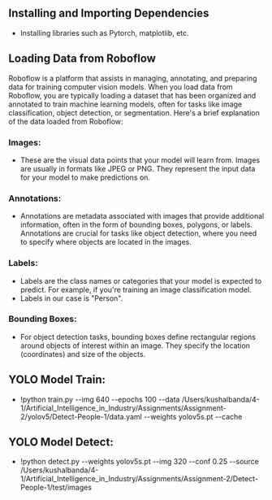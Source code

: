 ## Installing and Importing Dependencies
* Installing libraries such as Pytorch, matplotlib, etc.

## Loading Data from Roboflow
Roboflow is a platform that assists in managing, annotating, and preparing data for training computer vision models. When you load data from Roboflow, you are typically loading a dataset that has been organized and annotated to train machine learning models, often for tasks like image classification, object detection, or segmentation.
Here's a brief explanation of the data loaded from Roboflow:

### Images:
* These are the visual data points that your model will learn from. Images are usually in formats like JPEG or PNG. They represent the input data for your model to make predictions on.
### Annotations:
* Annotations are metadata associated with images that provide additional information, often in the form of bounding boxes, polygons, or labels. Annotations are crucial for tasks like object detection, where you need to specify where objects are located in the images.
### Labels:
* Labels are the class names or categories that your model is expected to predict. For example, if you're training an image classification model. 
* Labels in our case is "Person". 
### Bounding Boxes:
* For object detection tasks, bounding boxes define rectangular regions around objects of interest within an image. They specify the location (coordinates) and size of the objects.

## YOLO Model Train:
* !python train.py --img 640 --epochs 100 --data /Users/kushalbanda/4-1/Artificial_Intelligence_in_Industry/Assignments/Assignment-2/yolov5/Detect-People-1/data.yaml --weights yolov5s.pt --cache

## YOLO Model Detect:
* !python detect.py --weights yolov5s.pt --img 320 --conf 0.25 --source /Users/kushalbanda/4-1/Artificial_Intelligence_in_Industry/Assignments/Assignment-2/Detect-People-1/test/images
